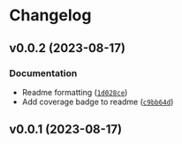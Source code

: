 # Changelog

<!--next-version-placeholder-->

## v0.0.2 (2023-08-17)

### Documentation

* Readme formatting ([`1d028ce`](https://github.com/Vizgen/vpt-plugin-cellpose/commit/1d028ce40af6c08225c63f37192abe49db134319))
* Add coverage badge to readme ([`c9bb64d`](https://github.com/Vizgen/vpt-plugin-cellpose/commit/c9bb64db371201c65d6108d7c33360c838a547cf))

## v0.0.1 (2023-08-17)


